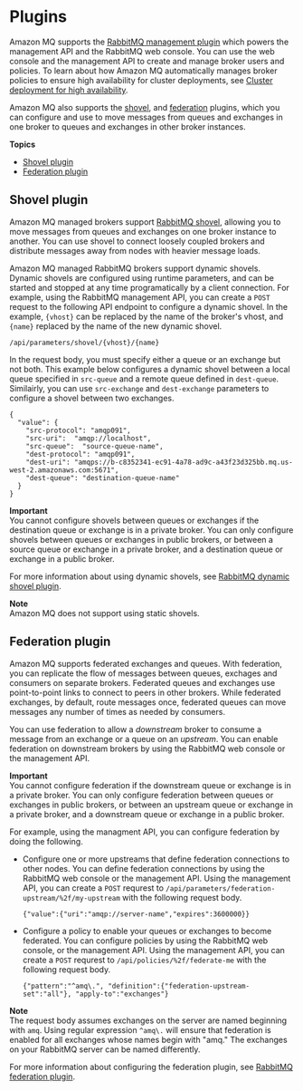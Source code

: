 # Plugins<a name="rabbitmq-basic-elements-plugins"></a>

Amazon MQ supports the [RabbitMQ management plugin](https://www.rabbitmq.com/management.html) which powers the management API and the RabbitMQ web console\. You can use the web console and the management API to create and manage broker users and policies\. To learn about how Amazon MQ automatically manages broker policies to ensure high availability for cluster deployments, see [Cluster deployment for high availability](rabbitmq-broker-architecture-cluster.md)\.

 Amazon MQ also supports the [shovel](https://www.rabbitmq.com/shovel.html), and [federation](https://www.rabbitmq.com/federation.html) plugins, which you can configure and use to move messages from queues and exchanges in one broker to queues and exchanges in other broker instances\.

**Topics**
+ [Shovel plugin](#rabbitmq-shovel-plugin)
+ [Federation plugin](#rabbitmq-federation-plugin)

## Shovel plugin<a name="rabbitmq-shovel-plugin"></a>

Amazon MQ managed brokers support [RabbitMQ shovel](https://www.rabbitmq.com/shovel.html), allowing you to move messages from queues and exchanges on one broker instance to another\. You can use shovel to connect loosely coupled brokers and distribute messages away from nodes with heavier message loads\.

Amazon MQ managed RabbitMQ brokers support dynamic shovels\. Dynamic shovels are configured using runtime parameters, and can be started and stopped at any time programatically by a client connection\. For example, using the RabbitMQ management API, you can create a `POST` request to the following API endpoint to configure a dynamic shovel\. In the example, `{vhost}` can be replaced by the name of the broker's vhost, and `{name}` replaced by the name of the new dynamic shovel\.

```
/api/parameters/shovel/{vhost}/{name}
```

In the request body, you must specify either a queue or an exchange but not both\. This example below configures a dynamic shovel between a local queue specified in `src-queue` and a remote queue defined in `dest-queue`\. Similairly, you can use `src-exchange` and `dest-exchange` parameters to configure a shovel between two exchanges\.

```
{
  "value": {
    "src-protocol": "amqp091",
    "src-uri":  "amqp://localhost",
    "src-queue":  "source-queue-name",
    "dest-protocol": "amqp091",
    "dest-uri": "amqps://b-c8352341-ec91-4a78-ad9c-a43f23d325bb.mq.us-west-2.amazonaws.com:5671",
    "dest-queue": "destination-queue-name"
  }
}
```

**Important**  
You cannot configure shovels between queues or exchanges if the destination queue or exchange is in a private broker\. You can only configure shovels between queues or exchanges in public brokers, or between a source queue or exchange in a private broker, and a destination queue or exchange in a public broker\.

For more information about using dynamic shovels, see [RabbitMQ dynamic shovel plugin](https://www.rabbitmq.com/shovel-dynamic.html)\.

**Note**  
Amazon MQ does not support using static shovels\.

## Federation plugin<a name="rabbitmq-federation-plugin"></a>

 Amazon MQ supports federated exchanges and queues\. With federation, you can replicate the flow of messages between queues, exchages and consumers on separate brokers\. Federated queues and exchanges use point\-to\-point links to connect to peers in other brokers\. While federated exchanges, by default, route messages once, federated queues can move messages any number of times as needed by consumers\.

You can use federation to allow a *downstream* broker to consume a message from an exchange or a queue on an *upstream*\. You can enable federation on downstream brokers by using the RabbitMQ web console or the management API\.

**Important**  
You cannot configure federation if the downstream queue or exchange is in a private broker\. You can only configure federation between queues or exchanges in public brokers, or between an upstream queue or exchange in a private broker, and a downstream queue or exchange in a public broker\.

For example, using the managment API, you can configure federation by doing the following\.
+ Configure one or more upstreams that define federation connections to other nodes\. You can define federation connections by using the RabbitMQ web console or the management API\. Using the management API, you can create a `POST` requrest to `/api/parameters/federation-upstream/%2f/my-upstream` with the following request body\.

  ```
  {"value":{"uri":"amqp://server-name","expires":3600000}}
  ```
+ Configure a policy to enable your queues or exchanges to become federated\. You can configure policies by using the RabbitMQ web console, or the management API\. Using the management API, you can create a `POST` requrest to `/api/policies/%2f/federate-me` with the following request body\.

  ```
  {"pattern":"^amq\.", "definition":{"federation-upstream-set":"all"}, "apply-to":"exchanges"}
  ```
**Note**  
The request body assumes exchanges on the server are named beginning with `amq`\. Using regular expression `^amq\.` will ensure that federation is enabled for all exchanges whose names begin with "amq\." The exchanges on your RabbitMQ server can be named differently\.

For more information about configuring the federation plugin, see [RabbitMQ federation plugin](https://www.rabbitmq.com/federation.html)\.
